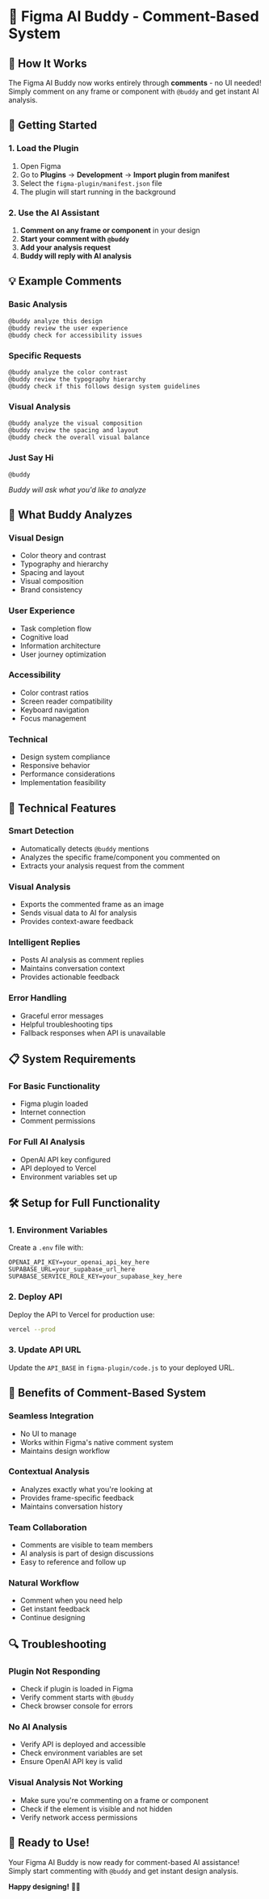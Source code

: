 # 💬 Figma AI Buddy - Comment-Based System

## 🎯 **How It Works**

The Figma AI Buddy now works entirely through **comments** - no UI needed! Simply comment on any frame or component with `@buddy` and get instant AI analysis.

## 🚀 **Getting Started**

### 1. Load the Plugin
1. Open Figma
2. Go to **Plugins** → **Development** → **Import plugin from manifest**
3. Select the `figma-plugin/manifest.json` file
4. The plugin will start running in the background

### 2. Use the AI Assistant
1. **Comment on any frame or component** in your design
2. **Start your comment with `@buddy`**
3. **Add your analysis request**
4. **Buddy will reply with AI analysis**

## 💡 **Example Comments**

### Basic Analysis
```
@buddy analyze this design
@buddy review the user experience
@buddy check for accessibility issues
```

### Specific Requests
```
@buddy analyze the color contrast
@buddy review the typography hierarchy
@buddy check if this follows design system guidelines
```

### Visual Analysis
```
@buddy analyze the visual composition
@buddy review the spacing and layout
@buddy check the overall visual balance
```

### Just Say Hi
```
@buddy
```
*Buddy will ask what you'd like to analyze*

## 🎨 **What Buddy Analyzes**

### **Visual Design**
- Color theory and contrast
- Typography and hierarchy
- Spacing and layout
- Visual composition
- Brand consistency

### **User Experience**
- Task completion flow
- Cognitive load
- Information architecture
- User journey optimization

### **Accessibility**
- Color contrast ratios
- Screen reader compatibility
- Keyboard navigation
- Focus management

### **Technical**
- Design system compliance
- Responsive behavior
- Performance considerations
- Implementation feasibility

## 🔧 **Technical Features**

### **Smart Detection**
- Automatically detects `@buddy` mentions
- Analyzes the specific frame/component you commented on
- Extracts your analysis request from the comment

### **Visual Analysis**
- Exports the commented frame as an image
- Sends visual data to AI for analysis
- Provides context-aware feedback

### **Intelligent Replies**
- Posts AI analysis as comment replies
- Maintains conversation context
- Provides actionable feedback

### **Error Handling**
- Graceful error messages
- Helpful troubleshooting tips
- Fallback responses when API is unavailable

## 📋 **System Requirements**

### **For Basic Functionality**
- Figma plugin loaded
- Internet connection
- Comment permissions

### **For Full AI Analysis**
- OpenAI API key configured
- API deployed to Vercel
- Environment variables set up

## 🛠️ **Setup for Full Functionality**

### 1. Environment Variables
Create a `.env` file with:
```env
OPENAI_API_KEY=your_openai_api_key_here
SUPABASE_URL=your_supabase_url_here
SUPABASE_SERVICE_ROLE_KEY=your_supabase_key_here
```

### 2. Deploy API
Deploy the API to Vercel for production use:
```bash
vercel --prod
```

### 3. Update API URL
Update the `API_BASE` in `figma-plugin/code.js` to your deployed URL.

## 🎯 **Benefits of Comment-Based System**

### **Seamless Integration**
- No UI to manage
- Works within Figma's native comment system
- Maintains design workflow

### **Contextual Analysis**
- Analyzes exactly what you're looking at
- Provides frame-specific feedback
- Maintains conversation history

### **Team Collaboration**
- Comments are visible to team members
- AI analysis is part of design discussions
- Easy to reference and follow up

### **Natural Workflow**
- Comment when you need help
- Get instant feedback
- Continue designing

## 🔍 **Troubleshooting**

### **Plugin Not Responding**
- Check if plugin is loaded in Figma
- Verify comment starts with `@buddy`
- Check browser console for errors

### **No AI Analysis**
- Verify API is deployed and accessible
- Check environment variables are set
- Ensure OpenAI API key is valid

### **Visual Analysis Not Working**
- Make sure you're commenting on a frame or component
- Check if the element is visible and not hidden
- Verify network access permissions

## 🚀 **Ready to Use!**

Your Figma AI Buddy is now ready for comment-based AI assistance! Simply start commenting with `@buddy` and get instant design analysis.

**Happy designing!** 🎨✨
